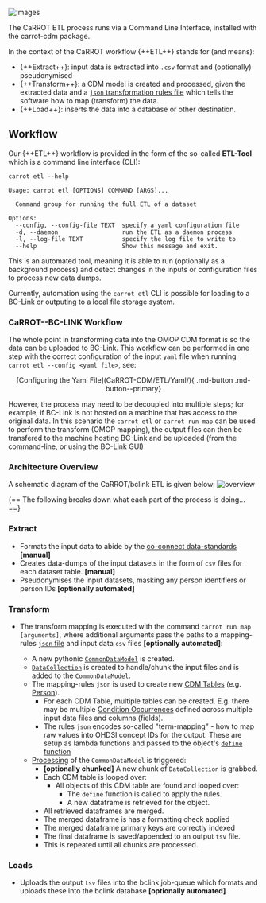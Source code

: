 ![images](../../images/ETL.jpeg)


The CaRROT ETL process runs via a Command Line Interface, installed with the carrot-cdm package.


In the context of the CaRROT workflow {++ETL++} stands for (and means):

* {++Extract++}: input data is extracted into `.csv` format and (optionally) pseudonymised    
* {++Transform++}: a CDM model is created and processed, given the extracted data and a [`json` transformation rules file](CaRROT-CDM/ETL/Rules/) which tells the software how to map (transform) the data.    
* {++Load++}: inserts the data into a database or other destination.

## Workflow

Our {++ETL++} workflow is provided in the form of the so-called __ETL-Tool__ which is a command line interface (CLI):
```
carrot etl --help
```
```
Usage: carrot etl [OPTIONS] COMMAND [ARGS]...

  Command group for running the full ETL of a dataset

Options:
  --config, --config-file TEXT  specify a yaml configuration file
  -d, --daemon                  run the ETL as a daemon process
  -l, --log-file TEXT           specify the log file to write to
  --help                        Show this message and exit.
```

This is an automated tool, meaning it is able to run (optionally as a background process) and detect changes in the inputs or configuration files to process new data dumps. 

Currently, automation using the `carrot etl` CLI is possible for loading to a BC-Link or outputing to a local file storage system.


### CaRROT--BC-LINK Workflow

The whole point in transforming data into the OMOP CDM format is so the data can be uploaded to BC-Link. This workflow can be performed in one step with the correct configuration of the input `yaml` file when running `carrot etl --config <yaml file>`, see:
<center>
[Configuring the Yaml File](CaRROT-CDM/ETL/Yaml/){ .md-button .md-button--primary}
</center>

However, the process may need to be decoupled into multiple steps; for example, if BC-Link is not hosted on a machine that has access to the original data. In this scenario the `carrot etl` or `carrot run map` can be used to perform the transform (OMOP mapping), the output files can then be transfered to the machine hosting BC-Link and be uploaded (from the command-line, or using the BC-Link GUI)


### Architecture Overview
A schematic diagram of the CaRROT/bclink ETL is given below:
![overview](../../images/etltool.png)


{== The following breaks down what each part of the process is doing... ==}

### Extract
* Formats the input data to abide by the [co-connect data-standards](https://co-connect.ac.uk/co-connect-data-files-and-meta-data-standardisation/) **[manual]**
* Creates data-dumps of the input datasets in the form of `csv` files for each dataset table. **[manual]**
* Pseudonymises the input datasets, masking any person identifiers or person IDs **[optionally automated]**

### Transform
* The transform mapping is executed with the command `carrot run map [arguments]`, where additional arguments pass the paths to a mapping-rules [`json` file](CaRROT-CDM/ETL/Rules/) and input data `csv` files **[optionally automated]**:

    * A new pythonic [`CommonDataModel`](CaRROT-CDM/CommonDataModel/) is created.   
    * [`DataCollection`](CaRROT-CDM/DataCollection/) is created to handle/chunk the input files and is added to the `CommonDataModel`.  
    * The mapping-rules `json` is used to create new [CDM Tables](CaRROT-CDM/Common/#carrot.cdm.objects.common.DestinationTable) (e.g. [Person](CaRROT-CDM/Person/)).
        * For each CDM Table, multiple tables can be created. E.g. there may be multiple [Condition Occurrences](CaRROT-CDM/ConditionOccurrence/) defined across multiple input data files and columns (fields).  
        * The rules `json` encodes so-called "term-mapping" - how to map raw values into OHDSI concept IDs for the output. These are setup as lambda functions and passed to the object's [`define` function](CaRROT-CDM/Common/#carrot.cdm.objects.common.DestinationTable.define)  
    * [Processing](CaRROT-CDM/CommonDataModel/#carrot.cdm.model.CommonDataModel.process) of the `CommonDataModel` is triggered:   
        * **[optionally chunked]** A new chunk of `DataCollection` is grabbed.   
        * Each CDM table is looped over:  
            * All objects of this CDM table are found and looped over:
                 * The `define` function is called to apply the rules.
                 * A new dataframe is retrieved for the object.
	    * All retrieved dataframes are merged.   
	    * The merged dataframe is has a formatting check applied
	    * The merged dataframe primary keys are correctly indexed
	    * The final dataframe is saved/appended to an output `tsv` file.   
        * This is repeated until all chunks are processed.   

### Loads
   * Uploads the output `tsv` files into the bclink job-queue which formats and uploads these into the bclink database **[optionally automated]**

